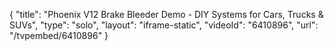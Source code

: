{
    "title": "Phoenix V12 Brake Bleeder Demo - DIY Systems for Cars, Trucks & SUVs",
    "type": "solo",
    "layout": "iframe-static",
    "videoId": "6410896",
    "url": "\/tvpembed\/6410896"
}